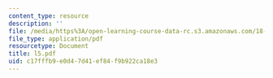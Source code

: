 ```yaml
---
content_type: resource
description: ''
file: /media/https%3A/open-learning-course-data-rc.s3.amazonaws.com/18-433-combinatorial-optimization-fall-2003/c17fffb9e0d47d41ef84f9b922ca18e3_l5.pdf
file_type: application/pdf
resourcetype: Document
title: l5.pdf
uid: c17fffb9-e0d4-7d41-ef84-f9b922ca18e3
---
```

